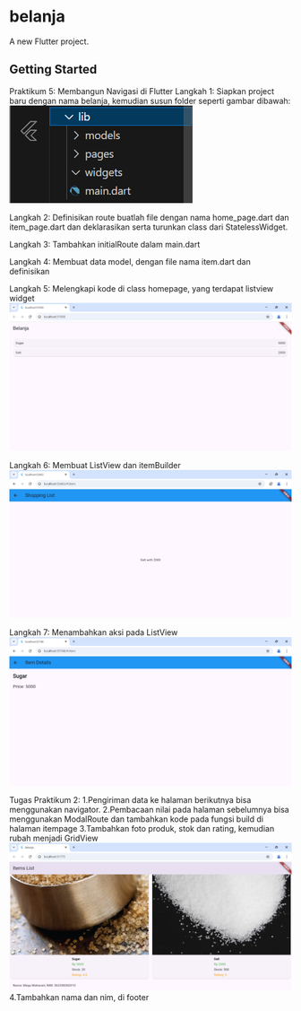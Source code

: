 # belanja

A new Flutter project.

## Getting Started

Praktikum 5: Membangun Navigasi di Flutter
Langkah 1: Siapkan project baru dengan nama belanja, kemudian susun folder seperti gambar dibawah:
![Screenshot belanja](images/susunan.png)

Langkah 2: Definisikan route
buatlah file dengan nama home_page.dart dan item_page.dart dan deklarasikan serta turunkan class dari StatelessWidget.

Langkah 3: Tambahkan initialRoute dalam main.dart

Langkah 4: Membuat data model, dengan file nama item.dart dan definisikan 

Langkah 5: Melengkapi kode di class homepage, yang terdapat listview widget 
![Screenshot belanja](images/navigasi.png)

Langkah 6: Membuat ListView dan itemBuilder
![Screenshot belanja](images/navigasi1.png)

Langkah 7: Menambahkan aksi pada ListView
![Screenshot belanja](images/navigasi2.png)


Tugas Praktikum 2:
1.Pengiriman data ke halaman berikutnya bisa menggunakan navigator.
2.Pembacaan nilai pada halaman sebelumnya bisa menggunakan ModalRoute dan tambahkan kode pada fungsi build di halaman itempage
3.Tambahkan foto produk, stok dan rating, kemudian rubah menjadi GridView
![Screenshot belanja](images/belanja.png)
4.Tambahkan nama dan nim, di footer